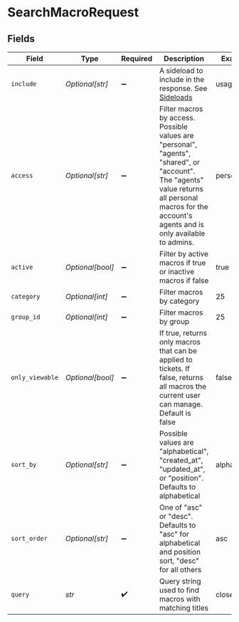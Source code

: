 # SearchMacroRequest


## Fields

| Field                                                                                                                                                                                               | Type                                                                                                                                                                                                | Required                                                                                                                                                                                            | Description                                                                                                                                                                                         | Example                                                                                                                                                                                             |
| --------------------------------------------------------------------------------------------------------------------------------------------------------------------------------------------------- | --------------------------------------------------------------------------------------------------------------------------------------------------------------------------------------------------- | --------------------------------------------------------------------------------------------------------------------------------------------------------------------------------------------------- | --------------------------------------------------------------------------------------------------------------------------------------------------------------------------------------------------- | --------------------------------------------------------------------------------------------------------------------------------------------------------------------------------------------------- |
| `include`                                                                                                                                                                                           | *Optional[str]*                                                                                                                                                                                     | :heavy_minus_sign:                                                                                                                                                                                  | A sideload to include in the response. See [Sideloads](#sideloads-2)                                                                                                                                | usage_7d                                                                                                                                                                                            |
| `access`                                                                                                                                                                                            | *Optional[str]*                                                                                                                                                                                     | :heavy_minus_sign:                                                                                                                                                                                  | Filter macros by access. Possible values are "personal", "agents", "shared", or "account". The "agents" value returns all personal macros for the account's agents and is only available to admins. | personal                                                                                                                                                                                            |
| `active`                                                                                                                                                                                            | *Optional[bool]*                                                                                                                                                                                    | :heavy_minus_sign:                                                                                                                                                                                  | Filter by active macros if true or inactive macros if false                                                                                                                                         | true                                                                                                                                                                                                |
| `category`                                                                                                                                                                                          | *Optional[int]*                                                                                                                                                                                     | :heavy_minus_sign:                                                                                                                                                                                  | Filter macros by category                                                                                                                                                                           | 25                                                                                                                                                                                                  |
| `group_id`                                                                                                                                                                                          | *Optional[int]*                                                                                                                                                                                     | :heavy_minus_sign:                                                                                                                                                                                  | Filter macros by group                                                                                                                                                                              | 25                                                                                                                                                                                                  |
| `only_viewable`                                                                                                                                                                                     | *Optional[bool]*                                                                                                                                                                                    | :heavy_minus_sign:                                                                                                                                                                                  | If true, returns only macros that can be applied to tickets. If false, returns all macros the current user can manage. Default is false                                                             | false                                                                                                                                                                                               |
| `sort_by`                                                                                                                                                                                           | *Optional[str]*                                                                                                                                                                                     | :heavy_minus_sign:                                                                                                                                                                                  | Possible values are "alphabetical", "created_at", "updated_at", or "position". Defaults to alphabetical                                                                                             | alphabetical                                                                                                                                                                                        |
| `sort_order`                                                                                                                                                                                        | *Optional[str]*                                                                                                                                                                                     | :heavy_minus_sign:                                                                                                                                                                                  | One of "asc" or "desc". Defaults to "asc" for alphabetical and position sort, "desc" for all others                                                                                                 | asc                                                                                                                                                                                                 |
| `query`                                                                                                                                                                                             | *str*                                                                                                                                                                                               | :heavy_check_mark:                                                                                                                                                                                  | Query string used to find macros with matching titles                                                                                                                                               | close                                                                                                                                                                                               |